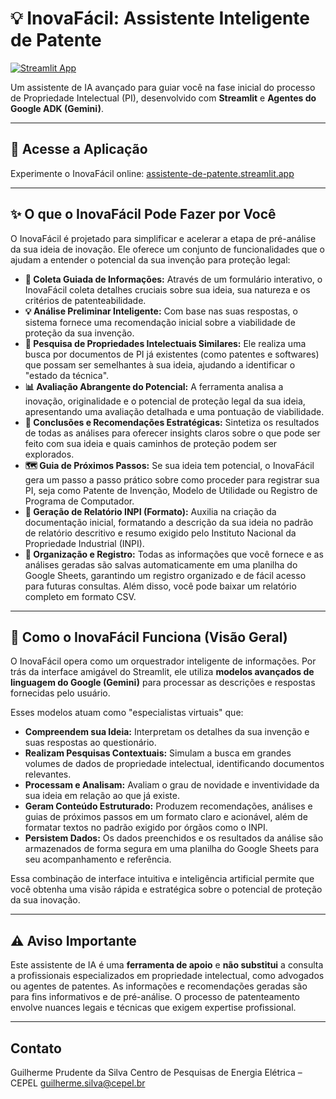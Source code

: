 # 💡 InovaFácil: Assistente Inteligente de Patente

[![Streamlit App](https://static.streamlit.io/badges/streamlit_badge_black_white.svg)](https://assistente-de-patente.streamlit.app/)

Um assistente de IA avançado para guiar você na fase inicial do processo de Propriedade Intelectual (PI), desenvolvido com **Streamlit** e **Agentes do Google ADK (Gemini)**.

---

## 🚀 Acesse a Aplicação

Experimente o InovaFácil online:
[assistente-de-patente.streamlit.app](https://assistente-de-patente.streamlit.app/)

---

## ✨ O que o InovaFácil Pode Fazer por Você

O InovaFácil é projetado para simplificar e acelerar a etapa de pré-análise da sua ideia de inovação. Ele oferece um conjunto de funcionalidades que o ajudam a entender o potencial da sua invenção para proteção legal:

* **📝 Coleta Guiada de Informações:** Através de um formulário interativo, o InovaFácil coleta detalhes cruciais sobre sua ideia, sua natureza e os critérios de patenteabilidade.
* **💡 Análise Preliminar Inteligente:** Com base nas suas respostas, o sistema fornece uma recomendação inicial sobre a viabilidade de proteção da sua invenção.
* **🔎 Pesquisa de Propriedades Intelectuais Similares:** Ele realiza uma busca por documentos de PI já existentes (como patentes e softwares) que possam ser semelhantes à sua ideia, ajudando a identificar o "estado da técnica".
* **📊 Avaliação Abrangente do Potencial:** A ferramenta analisa a inovação, originalidade e o potencial de proteção legal da sua ideia, apresentando uma avaliação detalhada e uma pontuação de viabilidade.
* **📄 Conclusões e Recomendações Estratégicas:** Sintetiza os resultados de todas as análises para oferecer insights claros sobre o que pode ser feito com sua ideia e quais caminhos de proteção podem ser explorados.
* **🗺️ Guia de Próximos Passos:** Se sua ideia tem potencial, o InovaFácil gera um passo a passo prático sobre como proceder para registrar sua PI, seja como Patente de Invenção, Modelo de Utilidade ou Registro de Programa de Computador.
* **📃 Geração de Relatório INPI (Formato):** Auxilia na criação da documentação inicial, formatando a descrição da sua ideia no padrão de relatório descritivo e resumo exigido pelo Instituto Nacional da Propriedade Industrial (INPI).
* **💾 Organização e Registro:** Todas as informações que você fornece e as análises geradas são salvas automaticamente em uma planilha do Google Sheets, garantindo um registro organizado e de fácil acesso para futuras consultas. Além disso, você pode baixar um relatório completo em formato CSV.

---

## 🧠 Como o InovaFácil Funciona (Visão Geral)

O InovaFácil opera como um orquestrador inteligente de informações. Por trás da interface amigável do Streamlit, ele utiliza **modelos avançados de linguagem do Google (Gemini)** para processar as descrições e respostas fornecidas pelo usuário.

Esses modelos atuam como "especialistas virtuais" que:

* **Compreendem sua Ideia:** Interpretam os detalhes da sua invenção e suas respostas ao questionário.
* **Realizam Pesquisas Contextuais:** Simulam a busca em grandes volumes de dados de propriedade intelectual, identificando documentos relevantes.
* **Processam e Analisam:** Avaliam o grau de novidade e inventividade da sua ideia em relação ao que já existe.
* **Geram Conteúdo Estruturado:** Produzem recomendações, análises e guias de próximos passos em um formato claro e acionável, além de formatar textos no padrão exigido por órgãos como o INPI.
* **Persistem Dados:** Os dados preenchidos e os resultados da análise são armazenados de forma segura em uma planilha do Google Sheets para seu acompanhamento e referência.

Essa combinação de interface intuitiva e inteligência artificial permite que você obtenha uma visão rápida e estratégica sobre o potencial de proteção da sua inovação.

---

## ⚠️ Aviso Importante

Este assistente de IA é uma **ferramenta de apoio** e **não substitui** a consulta a profissionais especializados em propriedade intelectual, como advogados ou agentes de patentes. As informações e recomendações geradas são para fins informativos e de pré-análise. O processo de patenteamento envolve nuances legais e técnicas que exigem expertise profissional.

---

## Contato

Guilherme Prudente da Silva
Centro de Pesquisas de Energia Elétrica – CEPEL
guilherme.silva@cepel.br
